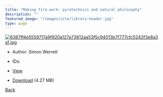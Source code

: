 ```yaml
---
title: "Making fire work: pyrotechnics and natural philosophy"
description: ""
featured_image: "/images/site/library-header.jpg"
type: page
---
```


<a href="https://drive.google.com/uc?export=view&id=1ad2i40aUNJBPeRKxp8roT5zHgzE59Sw4" target="_blank">![6387ff4e5559717a9f820a127a73812aa53f5c94013b7f777cfc5242f3e8a3a1.jpg](https://drive.google.com/uc?export=view&id=1MCqVLMpLMxYCNM5lYxposLiZ4ccfwq4a)</a>
* Author: Simon Werrett
* IDs:
* <a href="https://drive.google.com/uc?export=view&id=1ad2i40aUNJBPeRKxp8roT5zHgzE59Sw4" target="_blank">View</a>

* [Download](https://drive.google.com/uc?export=download&id=1ad2i40aUNJBPeRKxp8roT5zHgzE59Sw4) (4.27 MB)

[Back](/library/)
